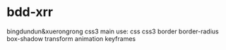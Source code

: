 # bdd-xrr
bingdundun&amp;xuerongrong css3
main use:
css 
css3 
border 
border-radius 
box-shadow
transform
animation
keyframes

